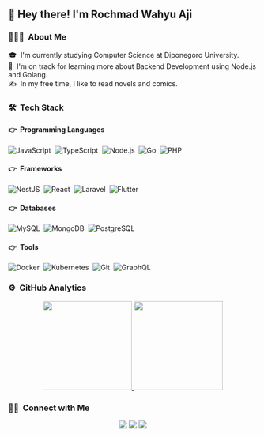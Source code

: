 <h2>👋 Hey there! I'm Rochmad Wahyu Aji</h2>

<!-- ## 👋 &nbsp;Hey there! I'm Rochmad Wahyu Aji -->

### 👨🏻‍💻 &nbsp;About Me

🎓 &nbsp;I'm currently studying Computer Science at Diponegoro University.\
🌱 &nbsp;I'm on track for learning more about Backend Development using Node.js and Golang.\
✍️ &nbsp;In my free time, I like to read novels and comics.

### 🛠 &nbsp;Tech Stack

####  👉 &nbsp;Programming Languages

![JavaScript](https://img.shields.io/badge/-JavaScript-05122A?style=flat&logo=javascript)&nbsp;
![TypeScript](https://img.shields.io/badge/-TypeScript-05122A?style=flat&logo=typescript)&nbsp;
![Node.js](https://img.shields.io/badge/-Node.js-05122A?style=flat&logo=node.js)&nbsp;
![Go](https://img.shields.io/badge/-Go-05122A?style=flat&logo=go)&nbsp;
![PHP](https://img.shields.io/badge/-PHP-05122A?style=flat&logo=php)&nbsp;

####  👉 &nbsp;Frameworks
![NestJS](https://img.shields.io/badge/-NestJS-05122A?style=flat&logo=nestjs)&nbsp;
![React](https://img.shields.io/badge/-React-05122A?style=flat&logo=react)&nbsp;
![Laravel](https://img.shields.io/badge/-Laravel-05122A?style=flat&logo=laravel)&nbsp;
![Flutter](https://img.shields.io/badge/-Flutter-05122A?style=flat&logo=flutter)&nbsp;

####  👉 &nbsp;Databases
![MySQL](https://img.shields.io/badge/-MySQL-05122A?style=flat&logo=mysql)&nbsp;
![MongoDB](https://img.shields.io/badge/-MongoDB-05122A?style=flat&logo=mongodb)&nbsp;
![PostgreSQL](https://img.shields.io/badge/-PostgreSQL-05122A?style=flat&logo=postgresql)&nbsp;

####  👉 &nbsp;Tools
![Docker](https://img.shields.io/badge/-Docker-05122A?style=flat&logo=docker)&nbsp;
![Kubernetes](https://img.shields.io/badge/-Kubernetes-05122A?style=flat&logo=kubernetes)&nbsp;
![Git](https://img.shields.io/badge/-Git-05122A?style=flat&logo=git)&nbsp;
![GraphQL](https://img.shields.io/badge/-GraphQL-05122A?style=flat&logo=graphql)&nbsp;

### ⚙️ &nbsp;GitHub Analytics

<p align="center">
<a href="https://github.com/rochmad7">
  <img height="180em" src="https://github-readme-stats-eight-theta.vercel.app/api?username=rochmad7&show_icons=true&theme=algolia&include_all_commits=true&count_private=true"/>
  <img height="180em" src="https://github-readme-stats-eight-theta.vercel.app/api/top-langs/?username=rochmad7&layout=compact&langs_count=8&theme=algolia"/>
</a>
</p>

### 🤝🏻 &nbsp;Connect with Me

<p align="center">
<a href="https://linkedin.com/in/rochmad7"><img src="https://img.shields.io/badge/-Rochmad%20Wahyu%20Aji-0077B5?style=flat&logo=Linkedin&logoColor=white"/></a>
<a href="mailto:rochmad.wa@gmail.com"><img src="https://img.shields.io/badge/-rochmad.wa@gmail.com-D14836?style=flat&logo=Gmail&logoColor=white"/></a>
<a href="https://facebook.com/rochmad.wa"><img src="https://img.shields.io/badge/-Rochmad-1877F2?style=flat&logo=Facebook&logoColor=white"/></a>
</p>
